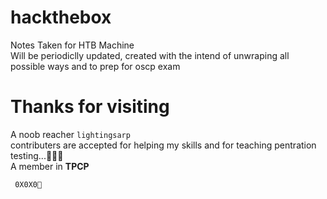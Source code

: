 # hackthebox

Notes Taken for HTB Machine<br />
Will be periodiclly updated, created with the intend of unwraping all possible ways and to prep for oscp exam<br />

# Thanks for visiting

A noob reacher ```lightingsarp```<br />
contributers are accepted for helping my skills and for teaching pentration testing...👨🏽‍💻<br />
A member in **TPCP** 

``` 0X0X0💛```
